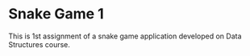 # Snake Game 1
This is 1st assignment of a snake game application developed on Data Structures course.
